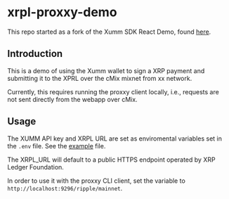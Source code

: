 # xrpl-proxxy-demo

This repo started as a fork of the Xumm SDK React Demo, found [here](https://github.com/XRPL-Labs/XummSDK-React-Demo/).

## Introduction

This is a demo of using the Xumm wallet to sign a XRP payment and submitting it to the XPRL over the cMix mixnet from xx network.

Currently, this requires running the proxxy client locally, i.e., requests are not sent directly from the webapp over cMix.

## Usage

The XUMM API key and XRPL URL are set as enviromental variables set in the `.env` file. See the [example](.env.example) file.

The XRPL_URL will default to a public HTTPS endpoint operated by XRP Ledger Foundation.

In order to use it with the proxxy CLI client, set the variable to `http://localhost:9296/ripple/mainnet`.
